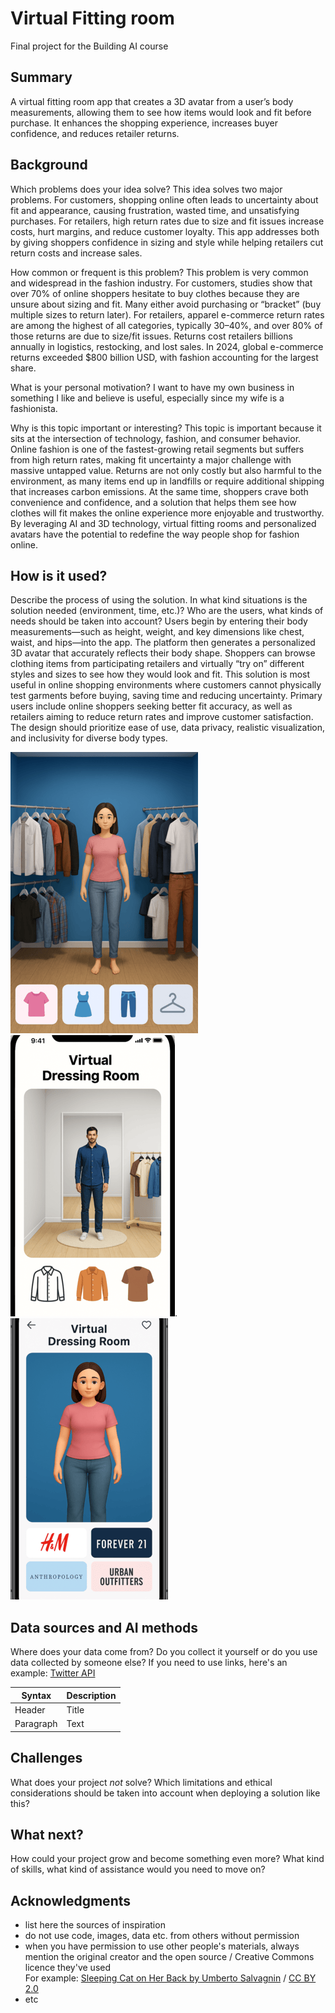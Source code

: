 # Virtual Fitting room

Final project for the Building AI course

## Summary

A virtual fitting room app that creates a 3D avatar from a user’s body measurements, allowing them to see how items would look and fit before purchase. It enhances the shopping experience, increases buyer confidence, and reduces retailer returns. 


## Background

Which problems does your idea solve? This idea solves two major problems. For customers, shopping online often leads to uncertainty about fit and appearance, causing frustration, wasted time, and unsatisfying purchases. For retailers, high return rates due to size and fit issues increase costs, hurt margins, and reduce customer loyalty. This app addresses both by giving shoppers confidence in sizing and style while helping retailers cut return costs and increase sales.

How common or frequent is this problem? This problem is very common and widespread in the fashion industry. For customers, studies show that over 70% of online shoppers hesitate to buy clothes because they are unsure about sizing and fit. Many either avoid purchasing or “bracket” (buy multiple sizes to return later). For retailers, apparel e-commerce return rates are among the highest of all categories, typically 30–40%, and over 80% of those returns are due to size/fit issues. Returns cost retailers billions annually in logistics, restocking, and lost sales. In 2024, global e-commerce returns exceeded $800 billion USD, with fashion accounting for the largest share.

What is your personal motivation? I want to have my own business in something I like and believe is useful, especially since my wife is a fashionista. 

Why is this topic important or interesting? This topic is important because it sits at the intersection of technology, fashion, and consumer behavior. Online fashion is one of the fastest-growing retail segments but suffers from high return rates, making fit uncertainty a major challenge with massive untapped value. Returns are not only costly but also harmful to the environment, as many items end up in landfills or require additional shipping that increases carbon emissions. At the same time, shoppers crave both convenience and confidence, and a solution that helps them see how clothes will fit makes the online experience more enjoyable and trustworthy. By leveraging AI and 3D technology, virtual fitting rooms and personalized avatars have the potential to redefine the way people shop for fashion online.


## How is it used?

Describe the process of using the solution. In what kind situations is the solution needed (environment, time, etc.)? Who are the users, what kinds of needs should be taken into account? Users begin by entering their body measurements—such as height, weight, and key dimensions like chest, waist, and hips—into the app. The platform then generates a personalized 3D avatar that accurately reflects their body shape. Shoppers can browse clothing items from participating retailers and virtually “try on” different styles and sizes to see how they would look and fit. This solution is most useful in online shopping environments where customers cannot physically test garments before buying, saving time and reducing uncertainty. Primary users include online shoppers seeking better fit accuracy, as well as retailers aiming to reduce return rates and improve customer satisfaction. The design should prioritize ease of use, data privacy, realistic visualization, and inclusivity for diverse body types.

![virtual dressing room 1_small](https://github.com/masakyogasawara-ai/my-new-project/blob/1f25e6e4a6da7a91c07032d8f6dd509d6cbcba3f/Virtual%20Dressing%20Room_1_small.png)
![virtual dressing room 2_small](https://github.com/masakyogasawara-ai/my-new-project/blob/6e5f70f80e1833919072ed3fc33ab1c4966828c0/Virtual%20Dressing%20Room_2_small.png).
![virtual dressing room 3_small](https://github.com/masakyogasawara-ai/my-new-project/blob/2429f5688e57f875dc89bea7ad1daf1d740c8ebd/Virtual%20Dressing%20Room_3_small.png)


## Data sources and AI methods
Where does your data come from? Do you collect it yourself or do you use data collected by someone else?
If you need to use links, here's an example:
[Twitter API](https://developer.twitter.com/en/docs)

| Syntax      | Description |
| ----------- | ----------- |
| Header      | Title       |
| Paragraph   | Text        |

## Challenges

What does your project _not_ solve? Which limitations and ethical considerations should be taken into account when deploying a solution like this?

## What next?

How could your project grow and become something even more? What kind of skills, what kind of assistance would you  need to move on? 


## Acknowledgments

* list here the sources of inspiration 
* do not use code, images, data etc. from others without permission
* when you have permission to use other people's materials, always mention the original creator and the open source / Creative Commons licence they've used
  <br>For example: [Sleeping Cat on Her Back by Umberto Salvagnin](https://commons.wikimedia.org/wiki/File:Sleeping_cat_on_her_back.jpg#filelinks) / [CC BY 2.0](https://creativecommons.org/licenses/by/2.0)
* etc
